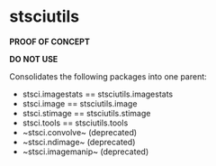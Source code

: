 # stsciutils

**PROOF OF CONCEPT**

**DO NOT USE**

Consolidates the following packages into one parent:

* stsci.imagestats == stsciutils.imagestats
* stsci.image == stsciutils.image
* stsci.stimage == stsciutils.stimage
* stsci.tools  == stsciutils.tools
* ~stsci.convolve~ (deprecated)
* ~stsci.ndimage~ (deprecated)
* ~stsci.imagemanip~ (deprecated)
